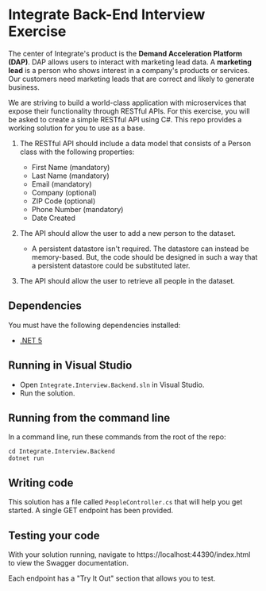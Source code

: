 # Integrate Back-End Interview Exercise
The center of Integrate's product is the __Demand Acceleration Platform (DAP)__. DAP allows users to interact with marketing lead data. A __marketing lead__ is a person who shows interest in a company's products or services. Our customers need marketing leads that are correct and likely to generate business. 

We are striving to build a world-class application with microservices that expose their functionality through RESTful APIs. For this exercise, you will be asked to create a simple RESTful API using C#. This repo provides a working solution for you to use as a base.

1. The RESTful API should include a data model that consists of a Person class with the following properties:
    * First Name (mandatory)
    * Last Name (mandatory)
    * Email (mandatory)
    * Company (optional)
    * ZIP Code (optional)
    * Phone Number (mandatory)
    * Date Created

2. The API should allow the user to add a new person to the dataset.
    * A persistent datastore isn't required. The datastore can instead be memory-based. But, the code should be designed in such a way that a persistent datastore could be substituted later.
3. The API should allow the user to retrieve all people in the dataset.
    

## Dependencies
You must have the following dependencies installed:
* [.NET 5](https://dotnet.microsoft.com/download)

## Running in Visual Studio
* Open `Integrate.Interview.Backend.sln` in Visual Studio.
* Run the solution.

## Running from the command line
In a command line, run these commands from the root of the repo:
```
cd Integrate.Interview.Backend
dotnet run
```

## Writing code
This solution has a file called `PeopleController.cs` that will help you get started. A single GET endpoint has been provided. 

## Testing your code
With your solution running, navigate to https://localhost:44390/index.html to view the Swagger documentation.

Each endpoint has a "Try It Out" section that allows you to test.
